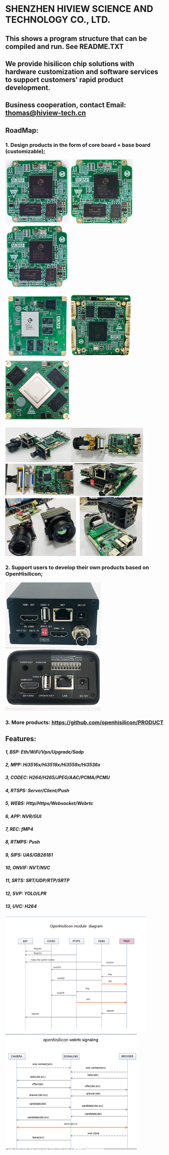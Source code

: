 # SHENZHEN HIVIEW SCIENCE AND TECHNOLOGY CO., LTD.  
## This shows a program structure that can be compiled and run. See README.TXT 
## We provide hisilicon chip solutions with hardware customization and software services to support customers' rapid product development.  
## Business cooperation, contact Email: thomas@hiview-tech.cn  
## RoadMap:
### 1. Design products in the form of core board + base board (customizable);
<img src=/res/16dv300-c.jpg width=200 height=200 /><img src=/res/59v200-c.jpg width=200 height=200 /><img src=/res/16av300-c.jpg width=200 height=200 />

<img src=/res/31dv200-c.jpg width=200 height=200 /><img src=/res/38base-1.jpg width=200 height=200 /><img src=/res/hv3403-c.jpg width=200 height=200 />

<img src=/res/16dv300-b2.jpg width=41% /><img src=/res/16dv300-b3.jpg width=45% /><img src=/res/16dv300-b.jpg width=43% /><img src=/res/16dv300-b1.jpg width=43% /><img src=/res/16dv300-b5.jpg width=44% /><img src=/res/hv3403-b.jpg width=44% />

### 2. Support users to develop their own products based on OpenHisilicon;
<img src=/res/p1.jpg width=300 height=200 /> <img src=/res/p2.jpg width=300 height=200 />
### 3. More products: https://github.com/openhisilicon/PRODUCT
## Features:

##### 1, BSP:   Eth/WiFi/Vpn/Upgrade/Sadp
##### 2, MPP:   Hi3516x/Hi3519x/Hi3559x/Hi3536x
##### 3, CODEC: H264/H265/JPEG/AAC/PCMA/PCMU
##### 4, RTSPS: Server/Client/Push
##### 5, WEBS:  Http/Https/Websocket/Webrtc
##### 6, APP:   NVR/GUI
##### 7, REC:   fMP4
##### 8, RTMPS: Push
##### 9, SIPS:  UAS/GB28181
##### 10, ONVIF: NVT/NVC
##### 11, SRTS: SRT/UDP/RTP/SRTP
##### 12, SVP:  YOLO/LPR
##### 13, UVC:  H264

<img src=/res/diagram.jpg width=88% />
<img src=/res/webrtc.png width=82% />

